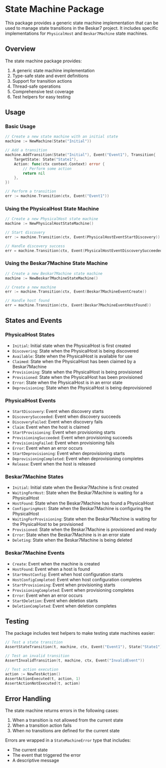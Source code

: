 # State Machine Package

This package provides a generic state machine implementation that can be used to manage state transitions in the Beskar7 project. It includes specific implementations for `PhysicalHost` and `Beskar7Machine` state machines.

## Overview

The state machine package provides:

1. A generic state machine implementation
2. Type-safe state and event definitions
3. Support for transition actions
4. Thread-safe operations
5. Comprehensive test coverage
6. Test helpers for easy testing

## Usage

### Basic Usage

```go
// Create a new state machine with an initial state
machine := NewMachine(State("Initial"))

// Add a transition
machine.AddTransition(State("Initial"), Event("Event1"), Transition{
    TargetState: State("State1"),
    Action: func(ctx context.Context) error {
        // Perform some action
        return nil
    },
})

// Perform a transition
err := machine.Transition(ctx, Event("Event1"))
```

### Using the PhysicalHost State Machine

```go
// Create a new PhysicalHost state machine
machine := NewPhysicalHostStateMachine()

// Start discovery
err := machine.Transition(ctx, Event(PhysicalHostEventStartDiscovery))

// Handle discovery success
err = machine.Transition(ctx, Event(PhysicalHostEventDiscoverySucceeded))
```

### Using the Beskar7Machine State Machine

```go
// Create a new Beskar7Machine state machine
machine := NewBeskar7MachineStateMachine()

// Create a new machine
err := machine.Transition(ctx, Event(Beskar7MachineEventCreate))

// Handle host found
err = machine.Transition(ctx, Event(Beskar7MachineEventHostFound))
```

## States and Events

### PhysicalHost States

- `Initial`: Initial state when the PhysicalHost is first created
- `Discovering`: State when the PhysicalHost is being discovered
- `Available`: State when the PhysicalHost is available for use
- `Claimed`: State when the PhysicalHost has been claimed by a Beskar7Machine
- `Provisioning`: State when the PhysicalHost is being provisioned
- `Provisioned`: State when the PhysicalHost has been provisioned
- `Error`: State when the PhysicalHost is in an error state
- `Deprovisioning`: State when the PhysicalHost is being deprovisioned

### PhysicalHost Events

- `StartDiscovery`: Event when discovery starts
- `DiscoverySucceeded`: Event when discovery succeeds
- `DiscoveryFailed`: Event when discovery fails
- `Claim`: Event when the host is claimed
- `StartProvisioning`: Event when provisioning starts
- `ProvisioningSucceeded`: Event when provisioning succeeds
- `ProvisioningFailed`: Event when provisioning fails
- `Error`: Event when an error occurs
- `StartDeprovisioning`: Event when deprovisioning starts
- `DeprovisioningCompleted`: Event when deprovisioning completes
- `Release`: Event when the host is released

### Beskar7Machine States

- `Initial`: Initial state when the Beskar7Machine is first created
- `WaitingForHost`: State when the Beskar7Machine is waiting for a PhysicalHost
- `HostFound`: State when the Beskar7Machine has found a PhysicalHost
- `ConfiguringHost`: State when the Beskar7Machine is configuring the PhysicalHost
- `WaitingForProvisioning`: State when the Beskar7Machine is waiting for the PhysicalHost to be provisioned
- `Provisioned`: State when the Beskar7Machine is provisioned and ready
- `Error`: State when the Beskar7Machine is in an error state
- `Deleting`: State when the Beskar7Machine is being deleted

### Beskar7Machine Events

- `Create`: Event when the machine is created
- `HostFound`: Event when a host is found
- `StartHostConfig`: Event when host configuration starts
- `HostConfigCompleted`: Event when host configuration completes
- `StartProvisioning`: Event when provisioning starts
- `ProvisioningCompleted`: Event when provisioning completes
- `Error`: Event when an error occurs
- `StartDeletion`: Event when deletion starts
- `DeletionCompleted`: Event when deletion completes

## Testing

The package includes test helpers to make testing state machines easier:

```go
// Test a state transition
AssertStateTransition(t, machine, ctx, Event("Event1"), State("State1"))

// Test an invalid transition
AssertInvalidTransition(t, machine, ctx, Event("InvalidEvent"))

// Test action execution
action := NewTestAction()
AssertActionExecuted(t, action, 1)
AssertActionNotExecuted(t, action)
```

## Error Handling

The state machine returns errors in the following cases:

1. When a transition is not allowed from the current state
2. When a transition action fails
3. When no transitions are defined for the current state

Errors are wrapped in a `StateMachineError` type that includes:
- The current state
- The event that triggered the error
- A descriptive message 